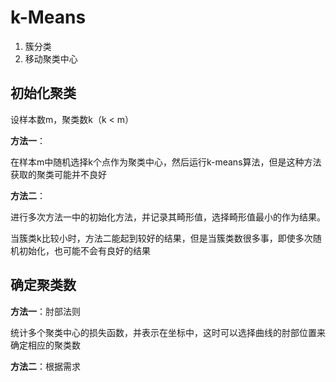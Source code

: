 # k-Means

1. 簇分类
2. 移动聚类中心

## 初始化聚类

设样本数m，聚类数k（k < m）

**方法一**：

在样本m中随机选择k个点作为聚类中心，然后运行k-means算法，但是这种方法获取的聚类可能并不良好

**方法二**：

进行多次方法一中的初始化方法，并记录其畸形值，选择畸形值最小的作为结果。

当簇类k比较小时，方法二能起到较好的结果，但是当簇类数很多事，即使多次随机初始化，也可能不会有良好的结果

## 确定聚类数

**方法一**：肘部法则

统计多个聚类中心的损失函数，并表示在坐标中，这时可以选择曲线的肘部位置来确定相应的聚类数

**方法二**：根据需求

